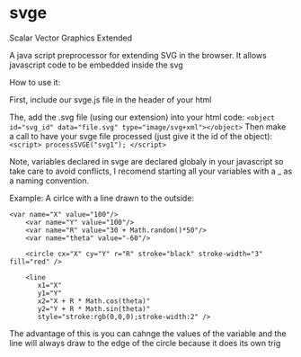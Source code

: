 # svge
Scalar Vector Graphics Extended

A java script preprocessor for extending SVG in the browser.
It allows javascript code to be embedded inside the svg

How to use it:

First, include our svge.js file in the header of your html

The, add the .svg file (using our extension) into your html code:
`<object id="svg_id" data="file.svg" type="image/svg+xml"></object>`
Then make a call to have your svge file processed (just give it the id of the object):
`<script> processSVGE("svg1"); </script>`

Note, variables declared in svge are declared globaly in your javascript so take care to avoid conflicts, I recomend starting all your variables with a _ as a naming convention.

Example:
A cirlce with a line drawn to the outside:
~~~~
<var name="X" value="100"/>
	<var name="Y" value="100"/>
	<var name="R" value="30 + Math.random()*50"/>
	<var name="theta" value="-60"/>

	<circle cx="X" cy="Y" r="R" stroke="black" stroke-width="3" fill="red" />

	<line
	   x1="X"
	   y1="Y"
	   x2="X + R * Math.cos(theta)"
	   y2="Y + R * Math.sin(theta)"
	   style="stroke:rgb(0,0,0);stroke-width:2" />
~~~~
The advantage of this is you can cahnge the values of the variable and the line will always draw to the edge of the circle because it does its own trig

